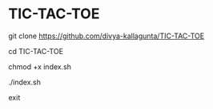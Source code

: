 # TIC-TAC-TOE
git clone https://github.com/divya-kallagunta/TIC-TAC-TOE

cd TIC-TAC-TOE

chmod +x index.sh

./index.sh

exit
